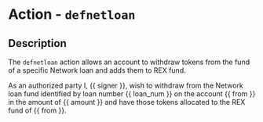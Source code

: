 # Action - `defnetloan`

## Description

The `defnetloan` action allows an account to withdraw tokens from the fund of a specific Network loan and adds them to REX fund.

As an authorized party I, {{ signer }}, wish to withdraw from the Network loan fund identified by loan number {{ loan_num }} on the account {{ from }} in the amount of {{ amount }} and have those tokens allocated to the REX fund of {{ from }}.

